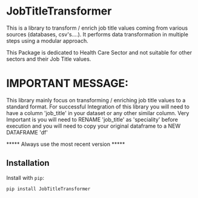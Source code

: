 # JobTitleTransformer

This is a library to transform / enrich job title values coming from various sources (databases, csv's....). It performs data transformation in multiple steps using a modular approach.

This Package is dedicated to Health Care Sector and not suitable for other sectors and their Job Title values.

# IMPORTANT MESSAGE:

This library mainly focus on transforming / enriching job title values to a standard format. For successful Integration of this library you will need to have a column 'job_title' in your dataset or any other similar column. Very Important is you will need to RENAME 'job_title' as 'speciality' before execution and you will need to copy your original dataframe to a NEW DATAFRAME 'df'

***** Always use the most recent version *****

## Installation

Install with `pip`:

```bash
pip install JobTitleTransformer

